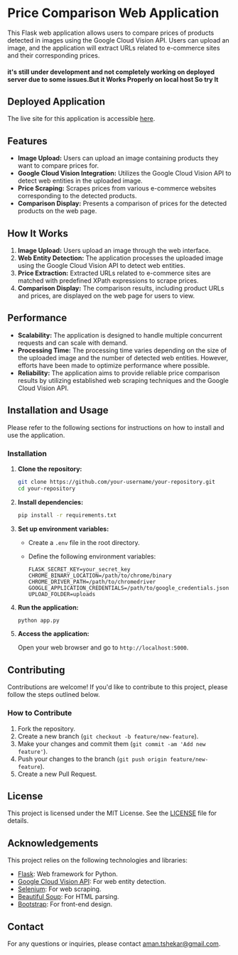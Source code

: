 # Price Comparison Web Application

This Flask web application allows users to compare prices of products detected in images using the Google Cloud Vision API. Users can upload an image, and the application will extract URLs related to e-commerce sites and their corresponding prices.

#### it's still under development and not completely working on deployed server due to some issues.But it Works Properly on local host So try It

## Deployed Application

The live site for this application is accessible [here](https://price-comparison-site-3.onrender.com).

## Features

- **Image Upload:** Users can upload an image containing products they want to compare prices for.
- **Google Cloud Vision Integration:** Utilizes the Google Cloud Vision API to detect web entities in the uploaded image.
- **Price Scraping:** Scrapes prices from various e-commerce websites corresponding to the detected products.
- **Comparison Display:** Presents a comparison of prices for the detected products on the web page.

## How It Works

1. **Image Upload:** Users upload an image through the web interface.
2. **Web Entity Detection:** The application processes the uploaded image using the Google Cloud Vision API to detect web entities.
3. **Price Extraction:** Extracted URLs related to e-commerce sites are matched with predefined XPath expressions to scrape prices.
4. **Comparison Display:** The comparison results, including product URLs and prices, are displayed on the web page for users to view.

## Performance

- **Scalability:** The application is designed to handle multiple concurrent requests and can scale with demand.
- **Processing Time:** The processing time varies depending on the size of the uploaded image and the number of detected web entities. However, efforts have been made to optimize performance where possible.
- **Reliability:** The application aims to provide reliable price comparison results by utilizing established web scraping techniques and the Google Cloud Vision API.

## Installation and Usage

Please refer to the following sections for instructions on how to install and use the application.

### Installation

1. **Clone the repository:**

    ```bash
    git clone https://github.com/your-username/your-repository.git
    cd your-repository
    ```

2. **Install dependencies:**

    ```bash
    pip install -r requirements.txt
    ```

3. **Set up environment variables:**

    - Create a `.env` file in the root directory.
    - Define the following environment variables:

        ```plaintext
        FLASK_SECRET_KEY=your_secret_key
        CHROME_BINARY_LOCATION=/path/to/chrome/binary
        CHROME_DRIVER_PATH=/path/to/chromedriver
        GOOGLE_APPLICATION_CREDENTIALS=/path/to/google_credentials.json
        UPLOAD_FOLDER=uploads
        ```

4. **Run the application:**

    ```bash
    python app.py
    ```

5. **Access the application:**

    Open your web browser and go to `http://localhost:5000`.


## Contributing

Contributions are welcome! If you'd like to contribute to this project, please follow the steps outlined below.

### How to Contribute

1. Fork the repository.
2. Create a new branch (`git checkout -b feature/new-feature`).
3. Make your changes and commit them (`git commit -am 'Add new feature'`).
4. Push your changes to the branch (`git push origin feature/new-feature`).
5. Create a new Pull Request.

## License

This project is licensed under the MIT License. See the [LICENSE](LICENSE) file for details.

## Acknowledgements

This project relies on the following technologies and libraries:

- [Flask](https://flask.palletsprojects.com/): Web framework for Python.
- [Google Cloud Vision API](https://cloud.google.com/vision): For web entity detection.
- [Selenium](https://www.selenium.dev/): For web scraping.
- [Beautiful Soup](https://www.crummy.com/software/BeautifulSoup/): For HTML parsing.
- [Bootstrap](https://getbootstrap.com/): For front-end design.

## Contact

For any questions or inquiries, please contact [aman.tshekar@gmail.com](mailto:aman.tshekar@gmail.com).
